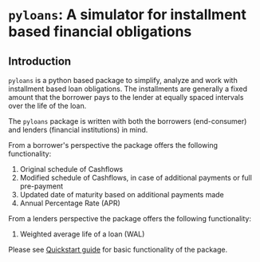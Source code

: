 # `pyloans`: A simulator for installment based financial obligations

## Introduction

`pyloans` is a python based package to simplify, analyze and work with
installment based loan obligations. The installments are generally a fixed
amount that the borrower pays to the lender at equally spaced intervals
over the life of the loan.

The `pyloans` package is written with both the borrowers (end-consumer) and
lenders (financial institutions) in mind.

From a borrower's perspective the package offers the following functionality:

1. Original schedule of Cashflows
2. Modified schedule of Cashflows, in case of additional payments or full
   pre-payment
3. Updated date of maturity based on additional payments made
4. Annual Percentage Rate (APR)

<!---
[comment]: <> (5. Compare offers and consolidate multiple financial
   obligations)
-->

From a lenders perspective the package offers the following functionality:

1. Weighted average life of a loan (WAL)

<!---
[comment]: <> (2. Consolidate multiple loan objects into a portfolio)
[comment]: <> (3. Simulate various loan structure to quantify impact to
lender's profitability)

[comment]: <> (4. Simulate an unsecured lending portfolio by creating multiple
   instances of loan objects with random initial parameters based on
   historical distributions for each parameter.)

[comment]: <> (5. Systematic way to understand portfolio profitability based on
   historical distributions of prepayments, charge-offs and loan structures.)
-->

Please see [Quickstart guide](quickstart.md) for basic functionality of the
package.

